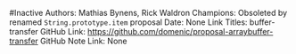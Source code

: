 #Inactive
Authors: Mathias Bynens, Rick Waldron
Champions: Obsoleted by renamed `String.prototype.item` proposal
Date: None
Link Titles: buffer-transfer
GitHub Link: https://github.com/domenic/proposal-arraybuffer-transfer
GitHub Note Link: None
